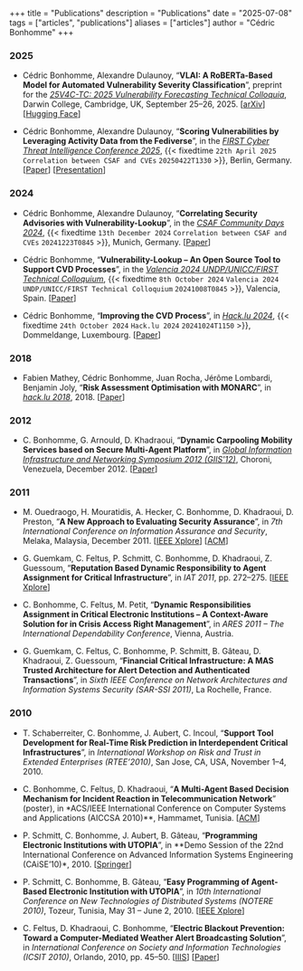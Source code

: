 +++
title = "Publications"
description = "Publications"
date = "2025-07-08"
tags = ["articles", "publications"]
aliases = ["articles"]
author = "Cédric Bonhomme"
+++

### 2025

- Cédric Bonhomme, Alexandre Dulaunoy, “**VLAI: A RoBERTa-Based Model for Automated Vulnerability Severity Classification**”, preprint for the *[25V4C-TC: 2025 Vulnerability Forecasting Technical Colloquia](https://easychair.org/cfp/25-V4CTC)*, Darwin College, Cambridge, UK, September 25–26, 2025. [[arXiv](https://arxiv.org/abs/2507.03607)] [[Hugging Face](https://huggingface.co/papers/2507.03607)]

- Cédric Bonhomme, Alexandre Dulaunoy, “**Scoring Vulnerabilities by Leveraging Activity Data from the Fediverse**”, in the *[FIRST Cyber Threat Intelligence Conference 2025](https://www.first.org/conference/firstcti25)*, {{< fixedtime `22th April 2025` `Correlation between CSAF and CVEs` `20250422T1330` >}}, Berlin, Germany. [[Paper](/files/publications/2025/FIRST-CTI-Berlin_Scoring-vulnerabilities-by-leveraging-activity-data-from-the-Fediverse.pdf)] [[Presentation](/files/publications/2025/FIRST-CTI-Berlin_Scoring-vulnerabilities-by-leveraging-activity-data-from-the-Fediverse_presentation.pdf)]

### 2024

- Cédric Bonhomme, Alexandre Dulaunoy, “**Correlating Security Advisories with Vulnerability-Lookup**”, in the *[CSAF Community Days 2024](https://web.archive.org/web/20250320071905/https://www.csaf.io/communitydays/)*, {{< fixedtime `13th December 2024` `Correlation between CSAF and CVEs` `20241223T0845` >}}, Munich, Germany. [[Paper](https://www.vulnerability-lookup.org/files/events/2024/20241213-CSAF-Community-Days-2024.pdf)]

- Cédric Bonhomme, “**Vulnerability-Lookup – An Open Source Tool to Support CVD Processes**”, in the *[Valencia 2024 UNDP/UNICC/FIRST Technical Colloquium](https://www.first.org/events/colloquia/valencia2024)*, {{< fixedtime `8th October 2024` `Valencia 2024 UNDP/UNICC/FIRST Technical Colloquium` `20241008T0845` >}}, Valencia, Spain. [[Paper](https://www.vulnerability-lookup.org/files/events/2024/20241008-FIRST-Technical-Colloquium.pdf)]

- Cédric Bonhomme, “**Improving the CVD Process**”, in *[Hack.lu 2024](https://pretalx.com/hack-lu-2024/talk/TGV7MK/)*, {{< fixedtime `24th October 2024` `Hack.lu 2024` `20241024T1150` >}}, Dommeldange, Luxembourg. [[Paper](https://pretalx.com/media/hack-lu-2024/submissions/TGV7MK/resources/Vulnerability-Lookup_Hacklu-2024_hhRh16w.pdf)]

### 2018

- Fabien Mathey, Cédric Bonhomme, Juan Rocha, Jérôme Lombardi, Benjamin Joly, “**Risk Assessment Optimisation with MONARC**”, in *[hack.lu 2018](https://2018.hack.lu)*, 2018. [[Paper](https://www.monarc.lu/assets/files/publications/2018-HACK.LU-CASES.pdf)]

### 2012

- C. Bonhomme, G. Arnould, D. Khadraoui, “**Dynamic Carpooling Mobility Services based on Secure Multi-Agent Platform**”, in *[Global Information Infrastructure and Networking Symposium 2012 (GIIS'12)](https://giis2012.lip6.fr)*, Choroni, Venezuela, December 2012. [[Paper](https://www.researchgate.net/publication/233946164_Dynamic_Carpooling_Mobility_Services_based_on_Secure_Multi-Agent_Platform)]

### 2011

- M. Ouedraogo, H. Mouratidis, A. Hecker, C. Bonhomme, D. Khadraoui, D. Preston, “**A New Approach to Evaluating Security Assurance**”, in *7th International Conference on Information Assurance and Security*, Melaka, Malaysia, December 2011. [[IEEE Xplore](https://ieeexplore.ieee.org/document/6122822)] [[ACM](https://dl.acm.org/doi/proceedings/10.5555/2052136)]


- G. Guemkam, C. Feltus, P. Schmitt, C. Bonhomme, D. Khadraoui, Z. Guessoum, “**Reputation Based Dynamic Responsibility to Agent Assignment for Critical Infrastructure**”, in *IAT 2011*, pp. 272–275. [[IEEE Xplore](https://ieeexplore.ieee.org/document/6040789)]


- C. Bonhomme, C. Feltus, M. Petit, “**Dynamic Responsibilities Assignment in Critical Electronic Institutions – A Context-Aware Solution for in Crisis Access Right Management**”, in *ARES 2011 – The International Dependability Conference*, Vienna, Austria.

- G. Guemkam, C. Feltus, C. Bonhomme, P. Schmitt, B. Gâteau, D. Khadraoui, Z. Guessoum, “**Financial Critical Infrastructure: A MAS Trusted Architecture for Alert Detection and Authenticated Transactions**”, in *Sixth IEEE Conference on Network Architectures and Information Systems Security (SAR-SSI 2011)*, La Rochelle, France.

### 2010

- T. Schaberreiter, C. Bonhomme, J. Aubert, C. Incoul, “**Support Tool Development for Real-Time Risk Prediction in Interdependent Critical Infrastructures**”, in *International Workshop on Risk and Trust in Extended Enterprises (RTEE’2010)*, San Jose, CA, USA, November 1–4, 2010.

- C. Bonhomme, C. Feltus, D. Khadraoui, “**A Multi-Agent Based Decision Mechanism for Incident Reaction in Telecommunication Network**” (poster), in *ACS/IEEE International Conference on Computer Systems and Applications (AICCSA 2010)**, Hammamet, Tunisia. [[ACM](https://dl.acm.org/doi/10.1109/AICCSA.2010.5587036)]

- P. Schmitt, C. Bonhomme, J. Aubert, B. Gâteau, “**Programming Electronic Institutions with UTOPIA**”, in **Demo Session of the 22nd International Conference on Advanced Information Systems Engineering (CAiSE’10)*, 2010. [[Springer](https://link.springer.com/chapter/10.1007/978-3-642-17722-4_9)]

- P. Schmitt, C. Bonhomme, B. Gâteau, “**Easy Programming of Agent-Based Electronic Institution with UTOPIA**”, in *10th International Conference on New Technologies of Distributed Systems (NOTERE 2010)*, Tozeur, Tunisia, May 31 – June 2, 2010. [[IEEE Xplore](https://ieeexplore.ieee.org/document/5536694)]

- C. Feltus, D. Khadraoui, C. Bonhomme, “**Electric Blackout Prevention: Toward a Computer-Mediated Weather Alert Broadcasting Solution**”, in *International Conference on Society and Information Technologies (ICSIT 2010)*, Orlando, 2010, pp. 45–50. [[IIIS](http://www.iiis.org/CDs2010/CD2010IMC/ICSIT_2010/index.asp?id=0&area=1)] [[Paper](/files/publications/2010/2010-ICSIT_Electric-Blackout-Prevention_Feltus-Khadraoui-Bonhomme.pdf)]
